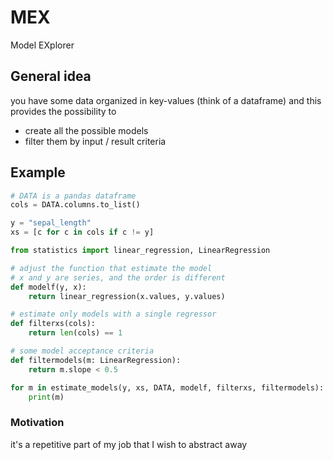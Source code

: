 # MEX
Model EXplorer

## General idea
you have some data organized in key-values (think of a dataframe)
and this provides the possibility to 
- create all the possible models
- filter them by input / result criteria


## Example
``` python
# DATA is a pandas dataframe
cols = DATA.columns.to_list()

y = "sepal_length"
xs = [c for c in cols if c != y]

from statistics import linear_regression, LinearRegression

# adjust the function that estimate the model
# x and y are series, and the order is different
def modelf(y, x):
    return linear_regression(x.values, y.values)

# estimate only models with a single regressor
def filterxs(cols):
    return len(cols) == 1

# some model acceptance criteria
def filtermodels(m: LinearRegression):
    return m.slope < 0.5

for m in estimate_models(y, xs, DATA, modelf, filterxs, filtermodels):
    print(m)

```

### Motivation
it's a repetitive part of my job that I wish to abstract away
